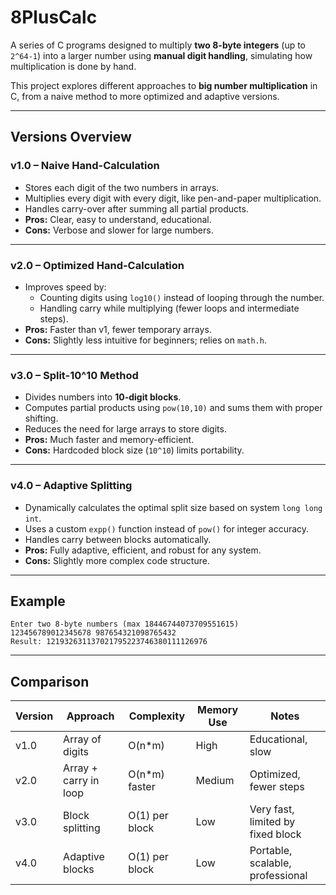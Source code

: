 # 8PlusCalc

A series of C programs designed to multiply **two 8-byte integers** (up to `2^64-1`) into a larger number using **manual digit handling**, simulating how multiplication is done by hand.

This project explores different approaches to **big number multiplication** in C, from a naive method to more optimized and adaptive versions.

---

## Versions Overview

### **v1.0 – Naive Hand-Calculation**
- Stores each digit of the two numbers in arrays.
- Multiplies every digit with every digit, like pen-and-paper multiplication.
- Handles carry-over after summing all partial products.
- **Pros:** Clear, easy to understand, educational.
- **Cons:** Verbose and slower for large numbers.

---

### **v2.0 – Optimized Hand-Calculation**
- Improves speed by:
  - Counting digits using `log10()` instead of looping through the number.
  - Handling carry while multiplying (fewer loops and intermediate steps).
- **Pros:** Faster than v1, fewer temporary arrays.
- **Cons:** Slightly less intuitive for beginners; relies on `math.h`.

---

### **v3.0 – Split-10^10 Method**
- Divides numbers into **10-digit blocks**.
- Computes partial products using `pow(10,10)` and sums them with proper shifting.
- Reduces the need for large arrays to store digits.
- **Pros:** Much faster and memory-efficient.
- **Cons:** Hardcoded block size (`10^10`) limits portability.

---

### **v4.0 – Adaptive Splitting**
- Dynamically calculates the optimal split size based on system `long long int`.
- Uses a custom `expp()` function instead of `pow()` for integer accuracy.
- Handles carry between blocks automatically.
- **Pros:** Fully adaptive, efficient, and robust for any system.
- **Cons:** Slightly more complex code structure.

---

## Example

```text
Enter two 8-byte numbers (max 18446744073709551615)
123456789012345678 987654321098765432
Result: 121932631137021795223746380111126976
```

---

## Comparison

| Version | Approach               | Complexity       | Memory Use | Notes |
|---------|-----------------------|----------------|------------|-------|
| v1.0    | Array of digits       | O(n*m)         | High       | Educational, slow |
| v2.0    | Array + carry in loop | O(n*m) faster  | Medium     | Optimized, fewer steps |
| v3.0    | Block splitting       | O(1) per block | Low        | Very fast, limited by fixed block |
| v4.0    | Adaptive blocks       | O(1) per block | Low        | Portable, scalable, professional |

